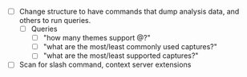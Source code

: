 - [ ] Change structure to have commands that dump analysis data, and others to run queries.
  - [ ] Queries
    - [ ] "how many themes support @<capture>?"
    - [ ] "what are the most/least commonly used captures?"
    - [ ] "what are the most/least supported captures?"
- [ ] Scan for slash command, context server extensions

